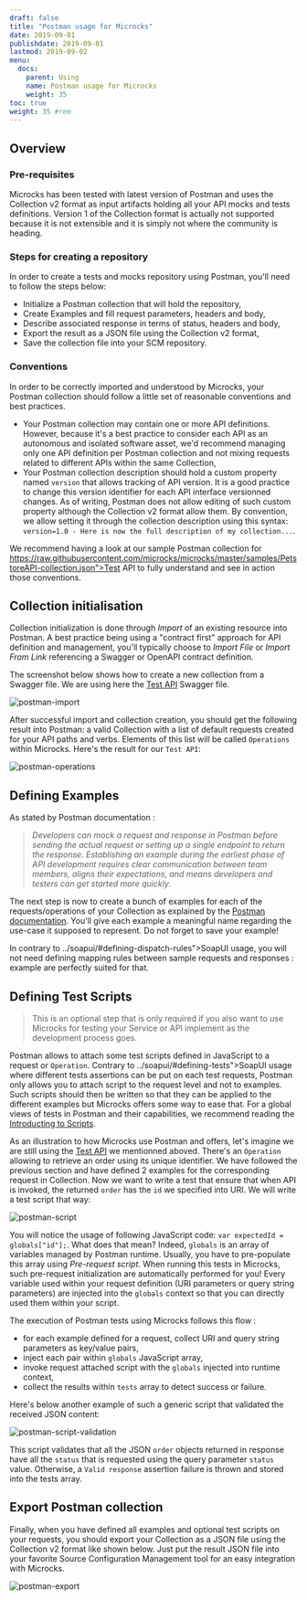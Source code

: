 ```yaml
---
draft: false
title: "Postman usage for Microcks"
date: 2019-09-01
publishdate: 2019-09-01
lastmod: 2019-09-02
menu:
  docs:
    parent: Using
    name: Postman usage for Microcks
    weight: 35
toc: true
weight: 35 #rem
---
```


## Overview

### Pre-requisites

Microcks has been tested with latest version of Postman and uses the Collection v2 format as input artifacts holding all your API mocks and tests definitions. Version 1 of the Collection format is actually not supported because it is not extensible and it is simply not where the community is heading.

### Steps for creating a repository

In order to create a tests and mocks repository using Postman, you'll need to follow the steps below:
* Initialize a Postman collection that will hold the repository,
* Create Examples and fill request parameters, headers and body,
* Describe associated response in terms of status, headers and body,
* Export the result as a JSON file using the Collection v2 format,
* Save the collection file into your SCM repository.

### Conventions
			
In order to be correctly imported and understood by Microcks, your Postman collection should follow a little set of reasonable conventions and best practices.
* Your Postman collection may contain one or more API definitions. However, because it's a best practice to consider each API as an autonomous and isolated software asset, we'd recommend managing only one API definition per Postman collection and not mixing requests related to different APIs within the same Collection,</li>
* Your Postman collection description should hold a custom property named `version` that allows tracking of API version. It is a good practice to change this version identifier for each API interface versionned changes. As of writing, Postman does not allow editing of such custom property although the Collection v2 format allow them. By convention, we allow setting it through the collection description using this syntax: `version=1.0 - Here is now the full description of my collection...`.

We recommend having a look at our sample Postman collection for https://raw.githubusercontent.com/microcks/microcks/master/samples/PetstoreAPI-collection.json">Test API to fully understand and see in action those conventions.

## Collection initialisation
			
Collection initialization is done through *Import* of an existing resource into Postman. A best practice being using a "contract first" approach for API definition and management, you'll typically choose to *Import File* or *Import From Link* referencing a Swagger or OpenAPI contract definition.
			
			
The screenshot below shows how to create a new collection from a Swagger file. We are using here the [Test API](https://raw.githubusercontent.com/lbroudoux/apicurio-test/master/apis/test-api.json") Swagger file.
			
![postman-import](/images/postman-import.png)
			
After successful import and collection creation, you should get the following result into Postman: a valid Collection with a list of default requests created for your API paths and verbs. Elements of this list will be called `Operations` within Microcks. Here's the result for our `Test API`:
			
![postman-operations](/images/postman-operations.png)


## Defining Examples
			
As stated by Postman documentation :
						
> *Developers can mock a request and response in Postman before sending the actual request or setting up a single endpoint to return the response. Establishing an example during the earliest phase of API development requires clear communication between team members, aligns their expectations, and means developers and testers can get started more quickly.*
						
The next step is now to create a bunch of examples for each of the requests/operations of your Collection as explained by the [Postman documentation](https://www.getpostman.com/docs/postman/collections/examples). You'll give each example a meaningful name regarding the use-case it supposed to represent. Do not forget to save your example!
						
In contrary to ../soapui/#defining-dispatch-rules">SoapUI usage, you will not need defining mapping rules between sample requests and responses : example are perfectly suited for that.
			
## Defining Test Scripts
			
> This is an optional step that is only required if you also want to use Microcks for testing your Service or API implement as the development process goes.
			
			
Postman allows to attach some test scripts defined in JavaScript to a request or `Operation`. Contrary to ../soapui/#defining-tests">SoapUI usage where different tests assertions can be put on each test requests, Postman only allows you to attach script to the request level and not to examples. Such scripts should then be written so that they can be applied to the different examples but Microcks offers some way to ease that. For a global views of tests in Postman and their capabilities, we recommend reading the [Introducting to Scripts](https://www.getpostman.com/docs/postman/scripts/intro_to_scripts).
			
As an illustration to how Microcks use Postman and offers, let's imagine we are still using the [Test API](https://raw.githubusercontent.com/lbroudoux/apicurio-test/master/apis/test-api.json) we mentionned aboved. There's an `Operation` allowing to retrieve an order using its unique identifier. We have followed the previous section and have defined 2 examples for the corresponding request in Collection. Now we want to write a test that ensure that when API is invoked, the returned `order` has the `id` we specified into URI. We will write a test script that way:
			
![postman-script](/images/postman-script.png)
			
You will notice the usage of following JavaScript code: `var expectedId = globals["id"];`. What does that mean? Indeed, `globals` is an array of variables managed by Postman runtime. Usually, you have to pre-populate this array using *Pre-request script*. When running this tests in Microcks, such pre-request initialization are automatically performed for you! Every variable used within your request definition (URI parameters or query string parameters) are injected into the `globals` context so that you can directly used them within your script.
						
The execution of Postman tests using Microcks follows this flow :
* for each example defined for a request, collect URI and query string parameters as key/value pairs,
* inject each pair within `globals` JavaScript array,
* invoke request attached script with the `globals` injected into runtime context,
* collect the results within `tests` array to detect success or failure.

Here's below another example of such a generic script that validated the received JSON content:
			
![postman-script-validation](/images/postman-script-validation.png)
			
This script validates that all the JSON `order` objects returned in response have all the `status` that is requested using the query parameter `status` value. Otherwise, a `Valid response` assertion failure is thrown and stored into the tests array.

## Export Postman collection
			
Finally, when you have defined all examples and optional test scripts on your requests, you should export your Collection as a JSON file using the Collection v2 format like shown below. Just put the result JSON file into your favorite Source Configuration Management tool for an easy integration with Microcks.
			
![postman-export](/images/postman-export.png)
